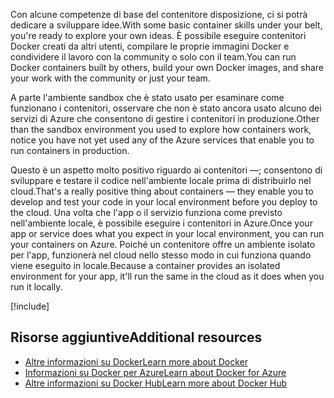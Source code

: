<span data-ttu-id="9aba7-101">Con alcune competenze di base del contenitore disposizione, ci si potrà dedicare a sviluppare idee.</span><span class="sxs-lookup"><span data-stu-id="9aba7-101">With some basic container skills under your belt, you're ready to explore your own ideas.</span></span> <span data-ttu-id="9aba7-102">È possibile eseguire contenitori Docker creati da altri utenti, compilare le proprie immagini Docker e condividere il lavoro con la community o solo con il team.</span><span class="sxs-lookup"><span data-stu-id="9aba7-102">You can run Docker containers built by others, build your own Docker images, and share your work with the community or just your team.</span></span>

<span data-ttu-id="9aba7-103">A parte l'ambiente sandbox che è stato usato per esaminare come funzionano i contenitori, osservare che non è stato ancora usato alcuno dei servizi di Azure che consentono di gestire i contenitori in produzione.</span><span class="sxs-lookup"><span data-stu-id="9aba7-103">Other than the sandbox environment you used to explore how containers work, notice you have not yet used any of the Azure services that enable you to run containers in production.</span></span>

<span data-ttu-id="9aba7-104">Questo è un aspetto molto positivo riguardo ai contenitori &mdash;; consentono di sviluppare e testare il codice nell'ambiente locale prima di distribuirlo nel cloud.</span><span class="sxs-lookup"><span data-stu-id="9aba7-104">That's a really positive thing about containers &mdash; they enable you to develop and test your code in your local environment before you deploy to the cloud.</span></span> <span data-ttu-id="9aba7-105">Una volta che l'app o il servizio funziona come previsto nell'ambiente locale, è possibile eseguire i contenitori in Azure.</span><span class="sxs-lookup"><span data-stu-id="9aba7-105">Once your app or service does what you expect in your local environment, you can run your containers on Azure.</span></span> <span data-ttu-id="9aba7-106">Poiché un contenitore offre un ambiente isolato per l'app, funzionerà nel cloud nello stesso modo in cui funziona quando viene eseguito in locale.</span><span class="sxs-lookup"><span data-stu-id="9aba7-106">Because a container provides an isolated environment for your app, it'll run the same in the cloud as it does when you run it locally.</span></span>

<!-- Cleanup sandbox -->
[!include[](../../../includes/azure-sandbox-cleanup.md)]

## <a name="additional-resources"></a><span data-ttu-id="9aba7-107">Risorse aggiuntive</span><span class="sxs-lookup"><span data-stu-id="9aba7-107">Additional resources</span></span>

- [<span data-ttu-id="9aba7-108">Altre informazioni su Docker</span><span class="sxs-lookup"><span data-stu-id="9aba7-108">Learn more about Docker</span></span>](https://www.docker.com/)
- [<span data-ttu-id="9aba7-109">Informazioni su Docker per Azure</span><span class="sxs-lookup"><span data-stu-id="9aba7-109">Learn about Docker for Azure</span></span>](https://docs.docker.com/docker-for-azure/)
- [<span data-ttu-id="9aba7-110">Altre informazioni su Docker Hub</span><span class="sxs-lookup"><span data-stu-id="9aba7-110">Learn more about Docker Hub</span></span>](https://hub.docker.com/)